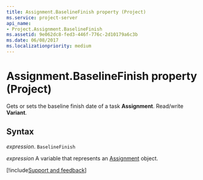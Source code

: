 ```yaml
---
title: Assignment.BaselineFinish property (Project)
ms.service: project-server
api_name:
- Project.Assignment.BaselineFinish
ms.assetid: 9e062dc8-fed3-446f-776c-2d10179a6c3b
ms.date: 06/08/2017
ms.localizationpriority: medium
---
```



# Assignment.BaselineFinish property (Project)

Gets or sets the baseline finish date of a task **Assignment**. Read/write **Variant**.


## Syntax

_expression_. `BaselineFinish`

_expression_ A variable that represents an [Assignment](./Project.Assignment.md) object.

[!include[Support and feedback](~/includes/feedback-boilerplate.md)]